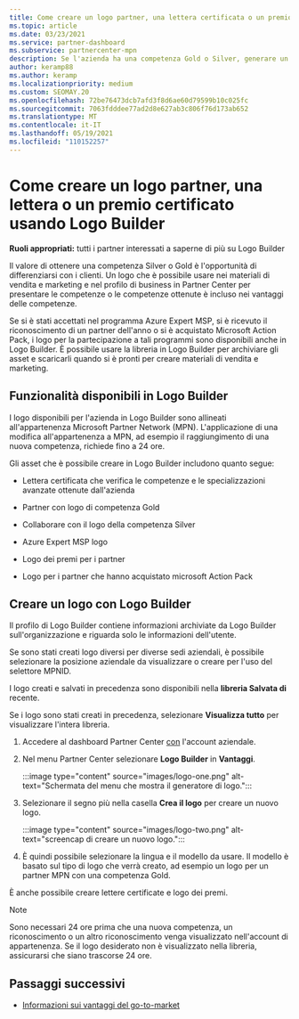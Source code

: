 ```yaml
---
title: Come creare un logo partner, una lettera certificata o un premio usando Logo Builder
ms.topic: article
ms.date: 03/23/2021
ms.service: partner-dashboard
ms.subservice: partnercenter-mpn
description: Se l'azienda ha una competenza Gold o Silver, generare un logo personalizzato per l'azienda o richiedere una lettera di verifica certificata personalizzata usando lo strumento Logo Builder in Partner Center.
author: keramp88
ms.author: keramp
ms.localizationpriority: medium
ms.custom: SEOMAY.20
ms.openlocfilehash: 72be76473dcb7afd3f8d6ae60d79599b10c025fc
ms.sourcegitcommit: 7063fdddee77ad2d8e627ab3c806f76d173ab652
ms.translationtype: MT
ms.contentlocale: it-IT
ms.lasthandoff: 05/19/2021
ms.locfileid: "110152257"
---
```

# <a name="how-to-create-a-partner-logo-certified-letter-or-award-using-logo-builder"></a>Come creare un logo partner, una lettera o un premio certificato usando Logo Builder

**Ruoli appropriati:** tutti i partner interessati a saperne di più su Logo Builder

Il valore di ottenere una competenza Silver o Gold è l'opportunità di differenziarsi con i clienti. Un logo che è possibile usare nei materiali di vendita e marketing e nel profilo di business in Partner Center per presentare le competenze o le competenze ottenute è incluso nei vantaggi delle competenze. 

Se si è stati accettati nel programma Azure Expert MSP, si è ricevuto il riconoscimento di un partner dell'anno o si è acquistato Microsoft Action Pack, i logo per la partecipazione a tali programmi sono disponibili anche in Logo Builder. È possibile usare la libreria in Logo Builder per archiviare gli asset e scaricarli quando si è pronti per creare materiali di vendita e marketing. 

## <a name="what-is-available-in-logo-builder"></a>Funzionalità disponibili in Logo Builder

I logo disponibili per l'azienda in Logo Builder sono allineati all'appartenenza Microsoft Partner Network (MPN). L'applicazione di una modifica all'appartenenza a MPN, ad esempio il raggiungimento di una nuova competenza, richiede fino a 24 ore.

Gli asset che è possibile creare in Logo Builder includono quanto segue:

- Lettera certificata che verifica le competenze e le specializzazioni avanzate ottenute dall'azienda

- Partner con logo di competenza Gold

- Collaborare con il logo della competenza Silver

- Azure Expert MSP logo

- Logo dei premi per i partner

- Logo per i partner che hanno acquistato microsoft Action Pack

## <a name="create-a-logo-using-logo-builder"></a>Creare un logo con Logo Builder

Il profilo di Logo Builder contiene informazioni archiviate da Logo Builder sull'organizzazione e riguarda solo le informazioni dell'utente.

Se sono stati creati logo diversi per diverse sedi aziendali, è possibile selezionare la posizione aziendale da visualizzare o creare per l'uso del selettore MPNID.

I logo creati e salvati in precedenza sono disponibili nella **libreria Salvata di** recente.

Se i logo sono stati creati in precedenza, selezionare **Visualizza tutto** per visualizzare l'intera libreria.

1. Accedere al dashboard Partner Center [con](https://partner.microsoft.com/dashboard) l'account aziendale.

1. Nel menu Partner Center selezionare **Logo Builder** in **Vantaggi**.
 
   :::image type="content" source="images/logo-one.png" alt-text="Schermata del menu che mostra il generatore di logo.":::

3. Selezionare il segno più nella casella **Crea il logo** per creare un nuovo logo.

   :::image type="content" source="images/logo-two.png" alt-text="screencap di creare un nuovo logo.":::

4. È quindi possibile selezionare la lingua e il modello da usare. Il modello è basato sul tipo di logo che verrà creato, ad esempio un logo per un partner MPN con una competenza Gold.

È anche possibile creare lettere certificate e logo dei premi.

>[!NOTE]
>Sono necessari 24 ore prima che una nuova competenza, un riconoscimento o un altro riconoscimento venga visualizzato nell'account di appartenenza. Se il logo desiderato non è visualizzato nella libreria, assicurarsi che siano trascorse 24 ore.

## <a name="next-steps"></a>Passaggi successivi

- [Informazioni sui vantaggi del go-to-market](mpn-learn-about-go-to-market-benefits.md)
